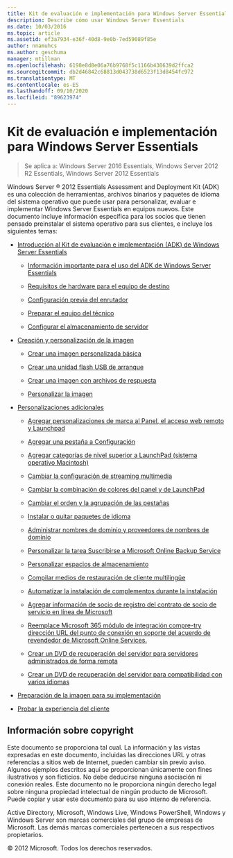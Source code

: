 ```yaml
---
title: Kit de evaluación e implementación para Windows Server Essentials
description: Describe cómo usar Windows Server Essentials
ms.date: 10/03/2016
ms.topic: article
ms.assetid: ef3a7934-e36f-40d8-9e0b-7ed59089f85e
author: nnamuhcs
ms.author: geschuma
manager: mtillman
ms.openlocfilehash: 6198e8d8e06a76b9768f5c1166b438639d2ffca2
ms.sourcegitcommit: db2d46842c68813d043738d6523f13d8454fc972
ms.translationtype: MT
ms.contentlocale: es-ES
ms.lasthandoff: 09/10/2020
ms.locfileid: "89623974"
---
```

# <a name="assessment-and-deployment-kit-for-windows-server-essentials"></a>Kit de evaluación e implementación para Windows Server Essentials

>Se aplica a: Windows Server 2016 Essentials, Windows Server 2012 R2 Essentials, Windows Server 2012 Essentials

Windows Server &reg; 2012 Essentials Assessment and Deployment Kit (ADK) es una colección de herramientas, archivos binarios y paquetes de idioma del sistema operativo que puede usar para personalizar, evaluar e implementar Windows Server Essentials en equipos nuevos. Este documento incluye información específica para los socios que tienen pensado preinstalar el sistema operativo para sus clientes, e incluye los siguientes temas:


-   [Introducción al Kit de evaluación e implementación (ADK) de Windows Server Essentials](Getting-Started-with-the-Windows-Server-Essentials-ADK.md)

    -   [Información importante para el uso del ADK de Windows Server Essentials](Important-Information-for-Using-the-Windows-Server-Essentials-ADK.md)

    -   [Requisitos de hardware para el equipo de destino](Hardware-Requirements-for-the-Target-Computer.md)

    -   [Configuración previa del enrutador](Preconfiguring-a-Router.md)

    -   [Preparar el equipo del técnico](Prepare-the-Technician-Computer.md)

    -   [Configurar el almacenamiento de servidor](Configure-Server-Storage.md)

-   [Creación y personalización de la imagen](Creating-and-Customizing-the-Image.md)

    -   [Crear una imagen personalizada básica](Create-a-Simple-Customized-Image.md)

    -   [Crear una unidad flash USB de arranque](Create-a-Bootable-USB-Flash-Drive.md)

    -   [Crear una imagen con archivos de respuesta](Create-an-Image-By-Using-Answer-Files.md)

    -   [Personalizar la imagen](Customize-the-Image.md)

-   [Personalizaciones adicionales](Additional-Customizations.md)

    -   [Agregar personalizaciones de marca al Panel, el acceso web remoto y Launchpad](Add-Branding-to-the-Dashboard--Remote-Web-Access--and-Launchpad.md)

    -   [Agregar una pestaña a Configuración](Add-a-Tab-to-Settings.md)

    -   [Agregar categorías de nivel superior a LaunchPad (sistema operativo Macintosh)](Add-Top-Level-Categories-to-the-Launchpad--Macintosh-Operating-System-.md)

    -   [Cambiar la configuración de streaming multimedia](Change-Media-Streaming-Settings.md)

    -   [Cambiar la combinación de colores del panel y de LaunchPad](Change-the-Color-Scheme-of-the-Dashboard-and-Launchpad.md)

    -   [Cambiar el orden y la agrupación de las pestañas](Change-the-Order-and-Grouping-of-Tabs.md)

    -   [Instalar o quitar paquetes de idioma](Install-or-Remove-Language-Packs.md)

    -   [Administrar nombres de dominio y proveedores de nombres de dominio](Manage-Domain-Names-and-Domain-Name-Providers.md)

    -   [Personalizar la tarea Suscribirse a Microsoft Online Backup Service](Customize-Sign-Up-for-Microsoft-Online-Backup-Service-task.md)

    -   [Personalizar espacios de almacenamiento](Customize-Storage-Spaces.md)

    -   [Compilar medios de restauración de cliente multilingüe](Build-Multi-Language-Client-Restore-Media.md)

    -   [Automatizar la instalación de complementos durante la instalación](Automate-Installation-of-Add-Ins-During-Setup.md)

    -   [Agregar información de socio de registro del contrato de socio de servicio en línea de Microsoft](Add-Microsoft-Online-Service-Partner-Agreement-Partner-of-Record-Information.md)

    -   [Reemplace Microsoft 365 módulo de integración compre-try dirección URL del punto de conexión en soporte del acuerdo de revendedor de Microsoft Online Services.](Replace-O365-Integration-Module-Buy-Try-Endpoint-URL-in-Support-of-Microsoft-Online-Service-Reseller-Agreement.md)

    -   [Crear un DVD de recuperación del servidor para servidores administrados de forma remota](Create-a-Server-Recovery-DVD-for-Remotely-Administered-Servers.md)

    -   [Crear un DVD de recuperación del servidor para compatibilidad con varios idiomas](Create-a-Server-Recovery-DVD-for-Multi-Language-Support.md)

-   [Preparación de la imagen para su implementación](Preparing-the-Image-for-Deployment.md)

-   [Probar la experiencia del cliente](Testing-the-Customer-Experience.md)


## <a name="copyright-information"></a>Información sobre copyright
 Este documento se proporciona tal cual. La información y las vistas expresadas en este documento, incluidas las direcciones URL y otras referencias a sitios web de Internet, pueden cambiar sin previo aviso. Algunos ejemplos descritos aquí se proporcionan únicamente con fines ilustrativos y son ficticios. No debe deducirse ninguna asociación ni conexión reales. Este documento no le proporciona ningún derecho legal sobre ninguna propiedad intelectual de ningún producto de Microsoft. Puede copiar y usar este documento para su uso interno de referencia.

 Active Directory, Microsoft, Windows Live, Windows PowerShell, Windows y Windows Server son marcas comerciales del grupo de empresas de Microsoft. Las demás marcas comerciales pertenecen a sus respectivos propietarios.

 &copy; 2012 Microsoft. Todos los derechos reservados.
